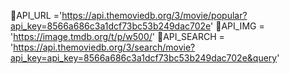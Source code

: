 📌API_URL ='https://api.themoviedb.org/3/movie/popular?api_key=8566a686c3a1dcf73bc53b249dac702e'
📌API_IMG = 'https://image.tmdb.org/t/p/w500/'
📌API_SEARCH = 'https://api.themoviedb.org/3/search/movie?api_key=api_key=8566a686c3a1dcf73bc53b249dac702e&query'
